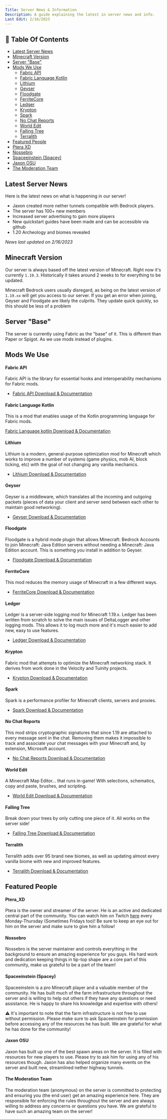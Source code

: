 ```yaml
---
Title: Server News & Information
Description: A guide explaining the latest in server news and info.
Last Edit: 2/16/2023
---
```


## 📖 Table Of Contents

* [Latest Server News](#latest-server-news)
* [Minecraft Version](#minecraft-version)
* [Server "Base"](#server-base)
* [Mods We Use]()
  * [Fabric API](#fabric-api)
  * [Fabric Language Kotlin](#fabric-language-kotlin)
  * [Lithium](#lithium)
  * [Geyser](#geyser)
  * [Floodgate](#floodgate) 
  * [FerriteCore](#ferritecore)
  * [Ledger](#ledger)
  * [Krypton](#krypton)
  * [Spark](#spark)
  * [No Chat Reports](#no-chat-reports)
  * [World Edit](#world-edit)
  * [Falling Tree](#falling-tree)
  * [Terralith](#terralith)
 * [Featured People](#featured-people)
  * [Ptera XD](#ptera_xd)
  * [Nossebro](#nossebro)
  * [Spaceeinstein (Spacey)](#spaceeinstein-spacey)
  * [Jaxon OSU](#jaxon-osu)
  * [The Moderation Team](#the-moderation-team)

## Latest Server News 
Here is the latest news on what is happening in our server!

* Jaxon created more nether tunnels compatible with Bedrock players.
* The server has 100+ new members
* Increased server advertising to gain more players
* New quickstart guides have been made and can be accessible via github
* 1.20 Archeology and biomes revealed

*News last updated on 2/16/2023*

## Minecraft Version
Our server is always based off the latest version of Minecraft.
Right now it's currently `1.19.3`. Historically it takes around 2
weeks to for everything to be updated.

Minecraft Bedrock users usually disregard, as being on the latest version of `1.19.xx` will get you access to our server.
If you get an error when joining, Geyser and Floodgate are likely the culprits. They update quick quickly, so this should be less of a problem

## Server "Base"

The server is currently using Fabric as the "base" of it.
This is different than Paper or Spigot. As we use mods instead of plugins.

## Mods We Use

#### Fabric API

Fabric API is the library for essential hooks 
and interoperability mechanisms for Fabric mods. 

* [Fabric API Download & Documentation](https://modrinth.com/mod/fabric-api)

#### Fabric Language Kotlin

This is a mod that enables usage of the Kotlin programming language for Fabric mods.

[Fabric Language kotlin Download & Documentation](https://modrinth.com/mod/fabric-language-kotlin)

#### Lithium

Lithium is a modern, general-purpose optimization mod 
for Minecraft which works to improve a 
number of systems (game physics, mob AI, block ticking, etc) 
with the goal of not changing any vanilla mechanics.

* [Lithium Download & Documentation](https://modrinth.com/mod/lithium)

#### Geyser

Geyser is a middleware, 
which translates all the incoming and
outgoing packets (pieces of data your client and server
send between each other to maintain good networking).

* [Geyser Download & Documentation](https://wiki.geysermc.org/geyser/using-geyser-with-consoles/)

#### Floodgate

Floodgate is a hybrid mode plugin that allows Minecraft: Bedrock Accounts to join Minecraft: Java Edition servers without needing a 
Minecraft: Java Edition account. 
This is something you install in addition to Geyser.

* [Floodgate Download & Documentation](https://github.com/GeyserMC/Floodgate)

#### FerriteCore

This mod reduces the memory usage of Minecraft 
in a few different ways.

* [FerriteCore Download & Documentation](https://modrinth.com/mod/ferrite-core)

#### Ledger

Ledger is a server-side logging mod for Minecraft 1.19.x. 
Ledger has been written from scratch to solve the main issues of 
DeltaLogger and other logging mods. 
This allows it to log much more and 
it's much easier to add new, easy to use features.

* [Ledger Download & Documentation](https://modrinth.com/mod/ledger)

#### Krypton

Fabric mod that attempts to optimize the Minecraft networking stack. 
It derives from work done in the Velocity and Tuinity projects.

* [Krypton Download & Documentation](https://modrinth.com/mod/krypton)

#### Spark

Spark is a performance profiler for Minecraft clients, servers and proxies.

* [Spark Download & Documentation](https://modrinth.com/mod/spark)


#### No Chat Reports

This mod strips cryptographic signatures that since 1.19 are 
attached to every message sent in the chat. Removing them 
makes it impossible to track and associate your chat 
messages with your Minecraft and, 
by extension, Microsoft account.

* [No Chat Reports Download & Documentation](https://modrinth.com/mod/no-chat-reports)

#### World Edit

A Minecraft Map Editor... that runs in-game!
With selections, schematics, copy and paste, 
brushes, and scripting.

* [World Edit Download & Documentation](https://www.curseforge.com/minecraft/mc-mods/worldedit)

#### Falling Tree 

Break down your 
trees by only cutting one piece of it.
All works on the server side!

* [Falling Tree Download & Documentation](https://modrinth.com/mod/fallingtree)

#### Terralith

Terralith adds over 95 brand new biomes, 
as well as updating almost every vanilla 
biome with new and improved features.

* [Terralith Download & Documentation](https://modrinth.com/mod/terralith)

## Featured People

#### Ptera_XD

Ptera is the owner and streamer of the server. He is an active and dedicated central part of the community.
You can watch him on Twitch [here](https://www.twitch.tv/ptera_xd) every Monday-Thursday (Sometimes Fridays too)!
Be sure to keep an eye out for him on the server and make sure to give him a follow!

#### Nossebro

Nossebro is the server maintainer and controls everything in the background to ensure an amazing experience for you guys.
His hard work and dedication keeping things in tip-top shape are a core part of this community, make us grateful to be a part of the team!

#### Spaceeinstein (Spacey)

Spaceeinstein is a pro Minecraft player and a valuable member of the community.
He has built much of the farm infrastructure throughout the server and is
willing to help out others if they have any questions or need assistance.
He is happy to share his knowledge and expertise with others!

⚠ It's important to note that the farm infrastructure is not free to use without permission.
Please make sure to ask Spaceeinstein for premission before accessing any of the resources he has built.
We are grateful for what he has done for the community!

#### Jaxon OSU

Jaxon has built up one of the best spawn areas on the server. It is filled with resources for new players to use. 
Please try to ask him for using any of his resources though. Jaxon has also helped organize many events on the server and built new, streamlined nether highway tunnels.

#### The Moderation Team

The moderation team (anonymous) on the server is committed to protecting and ensuring you (the end user) get an amazing experience here.
They are responsible for enforcing the rules throughout the server and are always willing to address any concerns or questions you have.
We are grateful to have such an amazing team on the server!




